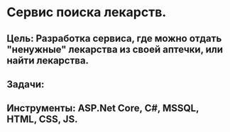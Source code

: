 # Сервис поиска лекарств.
## **Цель:** Разработка сервиса, где можно отдать "ненужные" лекарства из своей аптечки, или найти лекарства.
## **Задачи:** 
## **Инструменты:** ASP.Net Core, C#, MSSQL, HTML, CSS, JS.
